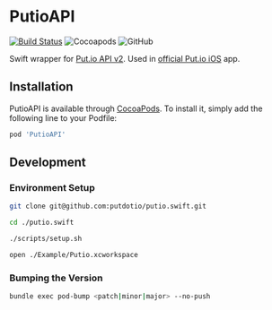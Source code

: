 # PutioAPI

[![Build Status](https://travis-ci.org/putdotio/putio.swift.svg?branch=master)](https://travis-ci.org/putdotio/putio.swift)
![Cocoapods](https://img.shields.io/cocoapods/v/PutioAPI)
![GitHub](https://img.shields.io/github/license/putdotio/putio.swift)

Swift wrapper for [Put.io API v2](https://api.put.io). Used in [official Put.io iOS](https://itunes.apple.com/us/app/put-io/id1260479699?mt=8) app.

## Installation

PutioAPI is available through [CocoaPods](https://cocoapods.org/pods/PutioAPI). To install
it, simply add the following line to your Podfile:

```ruby
pod 'PutioAPI'
```

## Development

### Environment Setup

```bash
git clone git@github.com:putdotio/putio.swift.git

cd ./putio.swift

./scripts/setup.sh

open ./Example/Putio.xcworkspace
```

### Bumping the Version

```bash
bundle exec pod-bump <patch|minor|major> --no-push
```
